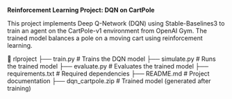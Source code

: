 **Reinforcement Learning Project: DQN on CartPole**

This project implements Deep Q-Network (DQN) using Stable-Baselines3 to train an agent on the CartPole-v1 environment from OpenAI Gym. The trained model balances a pole on a moving cart using reinforcement learning.

📂 rlproject
 ├── train.py              # Trains the DQN model
 ├── simulate.py           # Runs the trained model
 ├── evaluate.py           # Evaluates the trained model
 ├── requirements.txt      # Required dependencies
 ├── README.md             # Project documentation
 ├── dqn_cartpole.zip      # Trained model (generated after training)